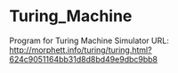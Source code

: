 # Turing_Machine
Program for Turing Machine Simulator 
URL: http://morphett.info/turing/turing.html?624c9051164bb31d8d8bd49e9dbc9bb8
